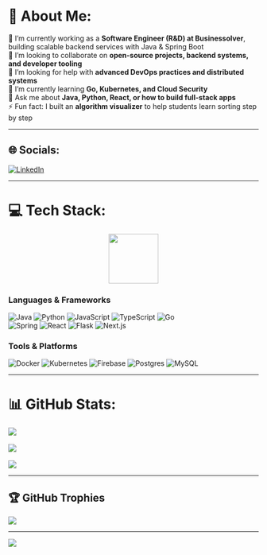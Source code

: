 # 💫 About Me:
🔭 I’m currently working as a **Software Engineer (R&D) at Businessolver**, building scalable backend services with Java & Spring Boot  
👯 I’m looking to collaborate on **open-source projects, backend systems, and developer tooling**  
🤝 I’m looking for help with **advanced DevOps practices and distributed systems**  
🌱 I’m currently learning **Go, Kubernetes, and Cloud Security**  
💬 Ask me about **Java, Python, React, or how to build full-stack apps**  
⚡ Fun fact: I built an **algorithm visualizer** to help students learn sorting step by step  

---

## 🌐 Socials:
[![LinkedIn](https://img.shields.io/badge/LinkedIn-%230077B5.svg?logo=linkedin&logoColor=white)](https://www.linkedin.com/in/efe-eryildiz-44962715b/)  

---

# 💻 Tech Stack:
<p align="center">
  <img width="100" height="100" src="https://github.com/user-attachments/assets/03e00143-8936-4917-b789-7c41fab17f5a">
</p>  

### Languages & Frameworks  
![Java](https://img.shields.io/badge/java-%23ED8B00.svg?style=for-the-badge&logo=openjdk&logoColor=white) ![Python](https://img.shields.io/badge/python-3670A0?style=for-the-badge&logo=python&logoColor=ffdd54) ![JavaScript](https://img.shields.io/badge/javascript-%23323330.svg?style=for-the-badge&logo=javascript&logoColor=%23F7DF1E) ![TypeScript](https://img.shields.io/badge/typescript-%23007ACC.svg?style=for-the-badge&logo=typescript&logoColor=white) ![Go](https://img.shields.io/badge/go-%2300ADD8.svg?style=for-the-badge&logo=go&logoColor=white)  
![Spring](https://img.shields.io/badge/spring-%236DB33F.svg?style=for-the-badge&logo=spring&logoColor=white) ![React](https://img.shields.io/badge/react-%2320232a.svg?style=for-the-badge&logo=react&logoColor=%2361DAFB) ![Flask](https://img.shields.io/badge/flask-%23000.svg?style=for-the-badge&logo=flask&logoColor=white) ![Next.js](https://img.shields.io/badge/next.js-000000?style=for-the-badge&logo=nextdotjs&logoColor=white)  

### Tools & Platforms  
![Docker](https://img.shields.io/badge/docker-%230db7ed.svg?style=for-the-badge&logo=docker&logoColor=white) ![Kubernetes](https://img.shields.io/badge/kubernetes-%23326ce5.svg?style=for-the-badge&logo=kubernetes&logoColor=white) ![Firebase](https://img.shields.io/badge/firebase-%23039BE5.svg?style=for-the-badge&logo=firebase) ![Postgres](https://img.shields.io/badge/postgres-%23316192.svg?style=for-the-badge&logo=postgresql&logoColor=white) ![MySQL](https://img.shields.io/badge/mysql-4479A1.svg?style=for-the-badge&logo=mysql&logoColor=white)  

---

# 📊 GitHub Stats:
![](https://github-readme-stats.vercel.app/api?username=EfeEryildiz&theme=dark&hide_border=false&include_all_commits=true&count_private=true)<br/>  
![](https://github-readme-streak-stats.herokuapp.com/?user=EfeEryildiz&theme=dark&hide_border=false)<br/>  
![](https://github-readme-stats.vercel.app/api/top-langs/?username=EfeEryildiz&theme=dark&hide_border=false&include_all_commits=true&count_private=true&layout=compact)  

---

## 🏆 GitHub Trophies
![](https://github-profile-trophy.vercel.app/?username=EfeEryildiz&theme=radical&no-frame=false&no-bg=false&margin-w=4)  

---

[![](https://visitcount.itsvg.in/api?id=EfeEryildiz&icon=0&color=8)](https://visitcount.itsvg.in)  
